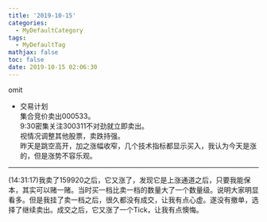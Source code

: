 ```yaml
---
title: '2019-10-15'
categories:
  - MyDefaultCategory
tags:
  - MyDefaultTag
mathjax: false
toc: false
date: 2019-10-15 02:06:30
---
```

omit
<!--more-->

* 交易计划  
集合竞价卖出000533。  
9:30密集关注300311不对劲就立即卖出。  
视情况调整其他股票，卖跌持强。  
昨天是跳空高开，加之涨幅收窄，几个技术指标都显示买入，我认为今天是涨的，但是涨势不容乐观。  

--------------------

(14:31:17)我卖了159920之后，它又涨了，发现它是上涨通道之后，只要我能保本，其实可以赌一赌。当时买一档比卖一档的数量大了一个数量级。说明大家明显看多。但是我挂了卖一档之后，很久都没有成交，让我有点心虚。遂没有撤单，选择了继续卖出。成交之后，它又涨了一个Tick，让我有点懊悔。  
